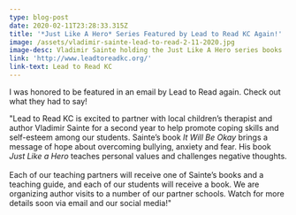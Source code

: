 ```yaml
---
type: blog-post
date: 2020-02-11T23:28:33.315Z
title: '*Just Like A Hero* Series Featured by Lead to Read KC Again!'
image: /assets/vladimir-sainte-lead-to-read-2-11-2020.jpg
image-desc: Vladimir Sainte holding the Just Like A Hero series books
link: 'http://www.leadtoreadkc.org/'
link-text: Lead to Read KC
---
```

I was honored to be featured in an email by Lead to Read again. Check out what they had to say!

"Lead to Read KC is excited to partner with local children’s therapist and author Vladimir Sainte for a second year to help promote coping skills and self-esteem among our students. Sainte’s book *It Will Be Okay* brings a message of hope about overcoming bullying, anxiety and fear. His book *Just Like a Hero* teaches personal values and challenges negative thoughts.\
\
Each of our teaching partners will receive one of Sainte’s books and a teaching guide, and each of our students will receive a book. We are organizing author visits to a number of our partner schools. Watch for more details soon via email and our social media!"
